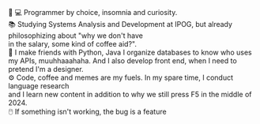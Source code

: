 
###

<p align="left">👨 💻 Programmer by choice, insomnia and curiosity.<br>📚 Studying Systems Analysis and Development at IPOG, but already philosophizing about "why we don't have<br>in the salary, some kind of coffee aid?".<br>🐍 I make friends with Python, Java I organize databases to know who uses my APIs, muuhhaaahaha. And I also develop front end, when I need to pretend I'm a designer.<br>⚙️ Code, coffee and memes are my fuels. In my spare time, I conduct language research<br>and I learn new content in addition to why we still press F5 in the middle of 2024.<br>🖱️ If something isn't working, the bug is a feature</p>


